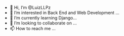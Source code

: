 - 👋 Hi, I’m @LuizLLPz
- 👀 I’m interested in Back End and Web Development ...
- 🌱 I’m currently learning Django...
- 💞️ I’m looking to collaborate on ...
- 📫 How to reach me ...

<!---
LuizLLPz/LuizLLPz is a ✨ special ✨ repository because its `README.md` (this file) appears on your GitHub profile.
You can click the Preview link to take a look at your changes.
--->
